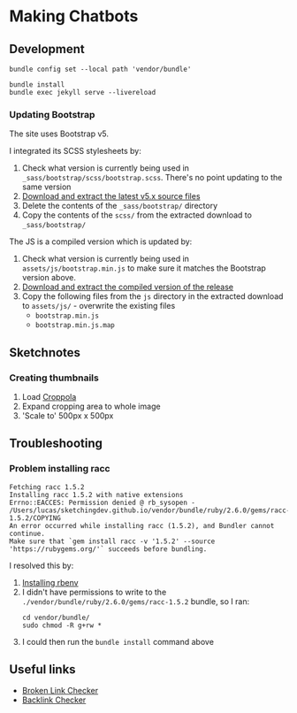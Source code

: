 # Making Chatbots

## Development

```shell
bundle config set --local path 'vendor/bundle'
```

```shell
bundle install
bundle exec jekyll serve --livereload
```

### Updating Bootstrap

The site uses Bootstrap v5. 

I integrated its SCSS stylesheets by:

1. Check what version is currently being used in `_sass/bootstrap/scss/bootstrap.scss`. There's no point updating to the same version
2. [Download and extract the latest v5.x source files](https://getbootstrap.com/docs/5.0/getting-started/download/#source-files)
3. Delete the contents of the `_sass/bootstrap/` directory 
4. Copy the contents of the `scss/` from the extracted download to `_sass/bootstrap/`

The JS is a compiled version which is updated by:

1. Check what version is currently being used in `assets/js/bootstrap.min.js` to make sure it matches the Bootstrap version above.
2. [Download and extract the compiled version of the release](https://getbootstrap.com/docs/5.0/getting-started/download/#compiled-css-and-js)
3. Copy the following files from the `js` directory in the extracted download to `assets/js/` - overwrite the existing files
   * `bootstrap.min.js`
   * `bootstrap.min.js.map`

## Sketchnotes

### Creating thumbnails

1. Load [Croppola](https://croppola.com/)
2. Expand cropping area to whole image
2. 'Scale to' 500px x 500px

## Troubleshooting

### Problem installing racc

```
Fetching racc 1.5.2
Installing racc 1.5.2 with native extensions
Errno::EACCES: Permission denied @ rb_sysopen - /Users/lucas/sketchingdev.github.io/vendor/bundle/ruby/2.6.0/gems/racc-1.5.2/COPYING
An error occurred while installing racc (1.5.2), and Bundler cannot continue.
Make sure that `gem install racc -v '1.5.2' --source 'https://rubygems.org/'` succeeds before bundling.
```

I resolved this by:
1. [Installing rbenv](https://stackoverflow.com/a/53388305)
2. I didn't have permissions to write to the `./vendor/bundle/ruby/2.6.0/gems/racc-1.5.2` bundle, so I ran:
   ```shell
   cd vendor/bundle/
   sudo chmod -R g+rw *
   ```
3. I could then run the `bundle install` command above

## Useful links

 * [Broken Link Checker](https://ahrefs.com/broken-link-checker)
 * [Backlink Checker](https://ahrefs.com/backlink-checker)
